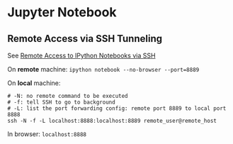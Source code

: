 
# Jupyter Notebook

## Remote Access via SSH Tunneling

See [Remote Access to IPython Notebooks via SSH](https://coderwall.com/p/ohk6cg/remote-access-to-ipython-notebooks-via-ssh)

On **remote** machine:
`ipython notebook --no-browser --port=8889`


On **local** machine:
```shell
# -N: no remote command to be executed
# -f: tell SSH to go to background
# -L: list the port forwarding config: remote port 8889 to local port 8888
ssh -N -f -L localhost:8888:localhost:8889 remote_user@remote_host
```

In browser: `localhost:8888`